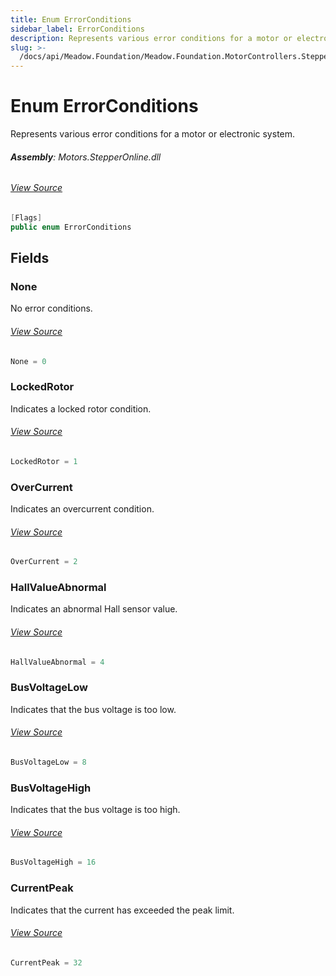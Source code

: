 ```yaml
---
title: Enum ErrorConditions
sidebar_label: ErrorConditions
description: Represents various error conditions for a motor or electronic system.
slug: >-
  /docs/api/Meadow.Foundation/Meadow.Foundation.MotorControllers.StepperOnline/ErrorConditions
---
```

# Enum ErrorConditions
Represents various error conditions for a motor or electronic system.

###### **Assembly**: Motors.StepperOnline.dll
###### [View Source](https://github.com/WildernessLabs/Meadow.Foundation.git/blob/develop/Source/Meadow.Foundation.Peripherals/Motors.StepperOnline/Driver/ErrorConditions.cs#L9)
```csharp title="Declaration"
[Flags]
public enum ErrorConditions
```
## Fields
### None
No error conditions.
###### [View Source](https://github.com/WildernessLabs/Meadow.Foundation.git/blob/develop/Source/Meadow.Foundation.Peripherals/Motors.StepperOnline/Driver/ErrorConditions.cs#L15)
```csharp title="Declaration"
None = 0
```
### LockedRotor
Indicates a locked rotor condition.
###### [View Source](https://github.com/WildernessLabs/Meadow.Foundation.git/blob/develop/Source/Meadow.Foundation.Peripherals/Motors.StepperOnline/Driver/ErrorConditions.cs#L20)
```csharp title="Declaration"
LockedRotor = 1
```
### OverCurrent
Indicates an overcurrent condition.
###### [View Source](https://github.com/WildernessLabs/Meadow.Foundation.git/blob/develop/Source/Meadow.Foundation.Peripherals/Motors.StepperOnline/Driver/ErrorConditions.cs#L25)
```csharp title="Declaration"
OverCurrent = 2
```
### HallValueAbnormal
Indicates an abnormal Hall sensor value.
###### [View Source](https://github.com/WildernessLabs/Meadow.Foundation.git/blob/develop/Source/Meadow.Foundation.Peripherals/Motors.StepperOnline/Driver/ErrorConditions.cs#L30)
```csharp title="Declaration"
HallValueAbnormal = 4
```
### BusVoltageLow
Indicates that the bus voltage is too low.
###### [View Source](https://github.com/WildernessLabs/Meadow.Foundation.git/blob/develop/Source/Meadow.Foundation.Peripherals/Motors.StepperOnline/Driver/ErrorConditions.cs#L35)
```csharp title="Declaration"
BusVoltageLow = 8
```
### BusVoltageHigh
Indicates that the bus voltage is too high.
###### [View Source](https://github.com/WildernessLabs/Meadow.Foundation.git/blob/develop/Source/Meadow.Foundation.Peripherals/Motors.StepperOnline/Driver/ErrorConditions.cs#L40)
```csharp title="Declaration"
BusVoltageHigh = 16
```
### CurrentPeak
Indicates that the current has exceeded the peak limit.
###### [View Source](https://github.com/WildernessLabs/Meadow.Foundation.git/blob/develop/Source/Meadow.Foundation.Peripherals/Motors.StepperOnline/Driver/ErrorConditions.cs#L45)
```csharp title="Declaration"
CurrentPeak = 32
```
